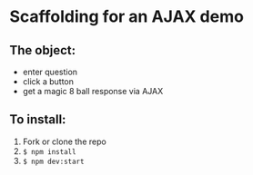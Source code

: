 # Scaffolding for an AJAX demo
## The object:
- enter question
- click a button
- get a magic 8 ball response via AJAX

## To install:

1. Fork or clone the repo
2. `$ npm install`
3. `$ npm dev:start`
